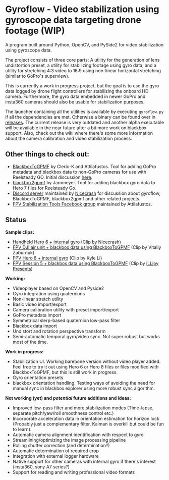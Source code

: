 # Gyroflow - Video stabilization using gyroscope data targeting drone footage (WIP)

A program built around Python, OpenCV, and PySide2 for video stabilization using gyroscope data.

The project consists of three core parts: A utility for the generation of lens undistortion preset, a utility for stabilizing footage using gyro data, and a utility for stretching 4:3 video to 16:9 using non-linear horizontal stretching (similar to GoPro's superview).

This is currently a work in progress project, but the goal is to use the gyro data logged by drone flight controllers for stabilizing the onboard HD camera. Furthermore, the gyro data embedded in newer GoPro and insta360 cameras should also be usable for stabilization purposes.

The launcher containing all the utilities is available by executing `gyroflow.py` if all the dependencies are met. Otherwise a binary can be found over in [releases](https://github.com/ElvinC/gyroflow/releases). The current release is very outdated and another alpha executable will be available in the near future after a bit more work on blackbox support. Also, check out the wiki where there's some more information about the camera calibration and video stabilization process.

## Other things to check out:
* [BlackboxToGPMF](https://github.com/Cleric-K/BlackboxToGPMF/tree/gui) by Cleric-K and Attilafustos. Tool for adding GoPro metadata and blackbox data to non-GoPro cameras for use with Reelsteady GO. Initial discussion [here](https://github.com/ElvinC/gyroflow/issues/1).
* [blackbox2gpmf](https://github.com/jaromeyer/blackbox2gpmf) by Jaromeyer. Tool for adding blackbox gyro data to Hero 7 files for Reelsteady Go.
* [Discord server](https://discord.gg/Rs4GBPm) maintained by [Nicecrash](https://www.youtube.com/channel/UCl3M972T7GbxnEucYHzZ05g) for discussion about gyroflow, BlackboxToGPMF, blackbox2gpmf and other related projects.
* [FPV Stabilization Tools Facebook group](https://www.facebook.com/groups/fpvtools) maintained by Attilafustos.


## Status

**Sample clips:**
* [Handheld Hero 6 + internal gyro](https://youtu.be/ZhVVRnuuMFc) (Clip by Nicecrash)
* [FPV DJI air unit + blackbox data using BlackboxToGPMF](https://youtu.be/veolYMpaNgQ) (Clip by Vitaliy Zaburnuk)
* [FPV Hero 8 + internal gyro](https://youtu.be/MUwERfNBK6U) (Clip by Kyle Li)
* [FPV Session 5 + blackbox data using BlackboxToGPMF](https://youtu.be/5PkTHkl2GsI) (Clip by [iLLjoy Presents](https://www.youtube.com/channel/UCaIqfSaXAFSGEdW1PNbrIjA))

**Working:**
* Videoplayer based on OpenCV and Pyside2
* Gyro integration using quaternions
* Non-linear stretch utility
* Basic video import/export
* Camera calibration utility with preset import/export
* GoPro metadata import
* Symmetrical slerp-based quaternion low-pass filter
* Blackbox data import
* Undistort and rotation perspective transform
* Semi-automatic temporal gyro/video sync. Not super robust but works most of the time.


**Work in progress:**

* Stabilization UI. Working barebone version without video player added. Feel free to try it out using Hero 6 or Hero 8 files or files modified with BlackboxToGPMF, but this is still work in progress.
* Gyro orientation presets
* blackbox orientation handling. Testing ways of avoiding the need for manual sync in blackbox explorer using more robust sync algorithm.

**Not working (yet) and _potential_ future additions and ideas:**
* Improved low-pass filter and more stabilization modes (Time-lapse, separate pitch/yaw/roll smoothness control etc.)
* Incorporate acceleration data in orientation estimation for horizon lock (Probably just a complementary filter. Kalman is overkill but could be fun to learn).
* Automatic camera alignment identification with respect to gyro
* Streamlining/optimizing the image processing pipeline
* Rolling shutter correction (and determination?)
* Automatic determination of required crop
* Integration with external logger hardware
* Native support for other cameras with internal gyro if there's interest (insta360, sony A7 series?)
* Support for reading and writing professional video formats